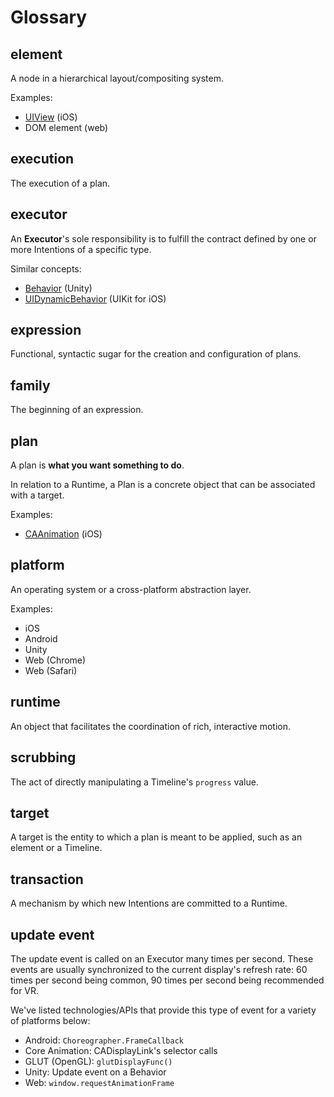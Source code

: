 # Glossary

## element

A node in a hierarchical layout/compositing system.

Examples:

- [UIView](https://developer.apple.com/library/ios/documentation/UIKit/Reference/UIView_Class/) (iOS)
- DOM element (web)

## execution

The execution of a plan.

## executor

An **Executor**'s sole responsibility is to fulfill the contract defined by one or more Intentions of a specific type.

Similar concepts:

- [Behavior](http://docs.unity3d.com/ScriptReference/Behaviour.html) (Unity)
- [UIDynamicBehavior](https://developer.apple.com/library/ios/documentation/UIKit/Reference/UIDynamicBehavior_Class/) (UIKit for iOS)

## expression

Functional, syntactic sugar for the creation and configuration of plans.

## family

The beginning of an expression.

## plan

A plan is **what you want something to do**.

In relation to a Runtime, a Plan is a concrete object that can be associated with a target.

Examples:

- [CAAnimation](https://developer.apple.com/library/ios/documentation/GraphicsImaging/Reference/CAAnimation_class/) (iOS)

## platform

An operating system or a cross-platform abstraction layer.

Examples:

- iOS
- Android
- Unity
- Web (Chrome)
- Web (Safari)

## runtime

An object that facilitates the coordination of rich, interactive motion.

## scrubbing

The act of directly manipulating a Timeline's `progress` value.

## target

A target is the entity to which a plan is meant to be applied, such as an element or a Timeline.

## transaction

A mechanism by which new Intentions are committed to a Runtime.

## update event

The update event is called on an Executor many times per second. These events are usually synchronized to the current display's refresh rate: 60 times per second being common, 90 times per second being recommended for VR.

We've listed technologies/APIs that provide this type of event for a variety of platforms below:

- Android: `Choreographer.FrameCallback`
- Core Animation: CADisplayLink's selector calls
- GLUT (OpenGL): `glutDisplayFunc()`
- Unity: Update event on a Behavior
- Web: `window.requestAnimationFrame`